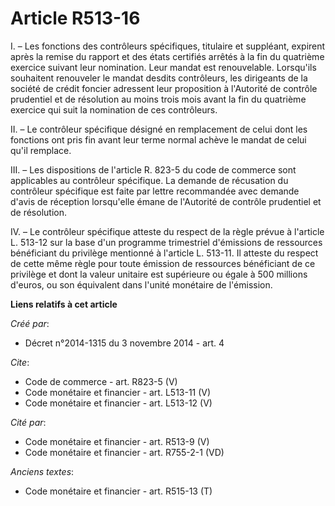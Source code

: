 # Article R513-16

I. – Les fonctions des contrôleurs spécifiques, titulaire et suppléant, expirent après la remise du rapport et des états
certifiés arrêtés à la fin du quatrième exercice suivant leur nomination. Leur mandat est renouvelable. Lorsqu'ils souhaitent
renouveler le mandat desdits contrôleurs, les dirigeants de la société de crédit foncier adressent leur proposition à
l'Autorité de contrôle prudentiel et de résolution au moins trois mois avant la fin du quatrième exercice qui suit la
nomination de ces contrôleurs.

II. – Le contrôleur spécifique désigné en remplacement de celui dont les fonctions ont pris fin avant leur terme normal
achève le mandat de celui qu'il remplace.

III. – Les dispositions de l'article R. 823-5 du code de commerce sont applicables au contrôleur spécifique. La demande de
récusation du contrôleur spécifique est faite par lettre recommandée avec demande d'avis de réception lorsqu'elle émane de
l'Autorité de contrôle prudentiel et de résolution.

IV. – Le contrôleur spécifique atteste du respect de la règle prévue à l'article L. 513-12 sur la base d'un programme
trimestriel d'émissions de ressources bénéficiant du privilège mentionné à l'article L. 513-11. Il atteste du respect de
cette même règle pour toute émission de ressources bénéficiant de ce privilège et dont la valeur unitaire est supérieure ou
égale à 500 millions d'euros, ou son équivalent dans l'unité monétaire de l'émission.

**Liens relatifs à cet article**

_Créé par_:

  - Décret n°2014-1315 du 3 novembre 2014 - art. 4

_Cite_:

  - Code de commerce - art. R823-5 (V)
  - Code monétaire et financier - art. L513-11 (V)
  - Code monétaire et financier - art. L513-12 (V)

_Cité par_:

  - Code monétaire et financier - art. R513-9 (V)
  - Code monétaire et financier - art. R755-2-1 (VD)

_Anciens textes_:

  - Code monétaire et financier - art. R515-13 (T)
